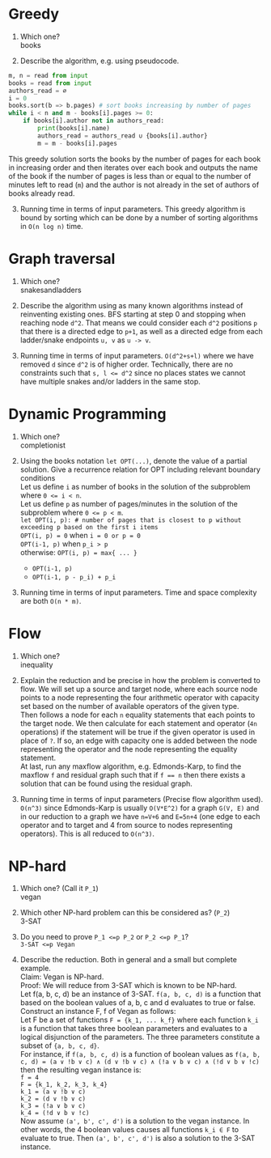 # Greedy

1) Which one?  
books

2) Describe the algorithm, e.g. using pseudocode.  
```python
m, n = read from input
books = read from input
authors_read = ∅
i = 0
books.sort(b => b.pages) # sort books increasing by number of pages
while i < n and m - books[i].pages >= 0:
    if books[i].author not in authors_read:
        print(books[i].name)
        authors_read = authors_read ∪ {books[i].author}
        m = m - books[i].pages
```

This greedy solution sorts the books by the number of pages for each book in increasing order and then iterates over each book and outputs the name of the book if the number of pages is less than or equal to the number of minutes left to read (`m`) and the author is not already in the set of authors of books already read.

3) Running time in terms of input parameters.
This greedy algorithm is bound by sorting which can be done by a number of sorting algorithms in `O(n log n)` time. 

# Graph traversal

1) Which one?  
snakesandladders

2) Describe the algorithm using as many known algorithms instead of reinventing existing ones.
BFS starting at step 0 and stopping when reaching node `d^2`. That means we could consider each `d^2` positions `p` that there is a directed edge to `p+1`, as well as a directed edge from each ladder/snake endpoints `u, v` as `u -> v`.

3) Running time in terms of input parameters.
`O(d^2+s+l)` where we have removed `d` since `d^2` is of higher order. Technically, there are no constraints such that `s, l <= d^2` since no places states we cannot have multiple snakes and/or ladders in the same stop.

# Dynamic Programming

1) Which one?  
completionist

2) Using the books notation `let OPT(...)`, denote the value of a partial solution. Give a recurrence relation for OPT including relevant boundary conditions  
Let us define `i` as number of books in the solution of the subproblem where `0 <= i < n`.  
Let us define `p` as number of pages/minutes in the solution of the subproblem where `0 <= p < m`.  
`let OPT(i, p): # number of pages that is closest to p without exceeding p based on the first i items`  
`OPT(i, p) = 0` when `i = 0 or p = 0`  
`OPT(i-1, p)` when `p_i > p`  
otherwise: `OPT(i, p) = max{ ... }`
    - `OPT(i-1, p)`
    - `OPT(i-1, p - p_i) + p_i`

3) Running time in terms of input parameters.
Time and space complexity are both `O(n * m)`. 

# Flow

1) Which one?  
inequality

2) Explain the reduction and be precise in how the problem is converted to flow.
We will set up a source and target node, where each source node points to a node representing the four arithmetic operator with capacity set based on the number of available operators of the given type.  
Then follows a node for each `n` equality statements that each points to the target node. We then calculate for each statement and operator (`4n` operations) if the statement will be true if the given operator is used in place of `?`. If so, an edge with capacity one is added between the node representing the operator and the node representing the equality statement.  
At last, run any maxflow algorithm, e.g. Edmonds-Karp, to find the maxflow `f` and residual graph such that if `f == n` then there exists a solution that can be found using the residual graph.

3) Running time in terms of input parameters (Precise flow algorithm used).
`O(n^3)` since Edmonds-Karp is usually `O(V*E^2)` for a graph `G(V, E)` and in our reduction to a graph we have `n=V+6` and `E=5n+4` (one edge to each operator and to target and 4 from source to nodes representing operators). This is all reduced to `O(n^3)`.

# NP-hard

1) Which one? (Call it `P_1`)  
vegan

2) Which other NP-hard problem can this be considered as? (`P_2`)  
3-SAT

3) Do you need to prove `P_1 <=p P_2` or `P_2 <=p P_1`?  
`3-SAT <=p Vegan`

4) Describe the reduction. Both in general and a small but complete example.  
Claim: Vegan is NP-hard.  
Proof: We will reduce from 3-SAT which is known to be NP-hard.  
Let f(a, b, c, d) be an instance of 3-SAT. `f(a, b, c, d)` is a function that based on the boolean values of a, b, c and d evaluates to true or false.  
Construct an instance F, f of Vegan as follows:  
Let F be a set of functions `F = {k_1, ... k_f}` where each function `k_i` is a function that takes three boolean parameters and evaluates to a logical disjunction of the parameters. The three parameters constitute a subset of `{a, b, c, d}`.  
For instance, if `f(a, b, c, d)` is a function of boolean values as `f(a, b, c, d) = (a ∨ !b ∨ c) ∧ (d ∨ !b ∨ c) ∧ (!a ∨ b ∨ c) ∧ (!d ∨ b ∨ !c)` then the resulting vegan instance is:  
`f = 4`  
`F = {k_1, k_2, k_3, k_4}`  
`k_1 = (a ∨ !b ∨ c)`  
`k_2 = (d ∨ !b ∨ c)`  
`k_3 = (!a ∨ b ∨ c)`  
`k_4 = (!d ∨ b ∨ !c)`  
Now assume `(a', b', c', d')` is a solution to the vegan instance. In other words, the 4 boolean values causes all functions `k_i ∈ F` to evaluate to true. Then `(a', b', c', d')` is also a solution to the 3-SAT instance.